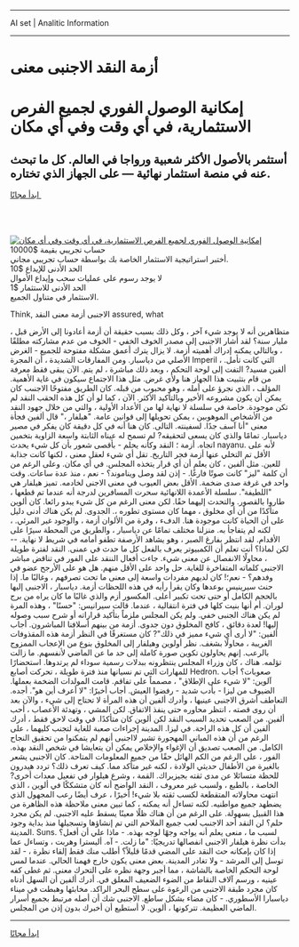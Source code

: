 <hr>AI set | Analitic Information
<hr>
<h1>أزمة النقد الاجنبى معنى</h1>
<link rel="stylesheet" href="//binary-option.github.io/strategy/css/template.cta.html.min.css">

<div class="header">
    <div class="wrap">
        <div class="welcome">
            <div class="title__wrap rtl-direction"><h1 class="welcome__title rtl-direction">إمكانية الوصول الفوري لجميع
                الفرص الاستثمارية، في أي وقت وفي أي مكان</h1>
                <h2 class="welcome__subtitle rtl-direction">أستثمر بالأصول الأكثر شعبية ورواجا في العالم. كل ما تبحث عنه
                    في منصة استثمار نهائية — على الجهاز الذي تختاره.</h2>
                <div class="btn-non-regulated">
                    <a class="btn access__btn" href="https://bit.ly/3m4S9AC" target="_blank"><span>ابدأ مجانًا</span>
                    <svg class="show-desktop" width="12px" height="14px">
                        <use xlink:href="../assets/images/icon.svg?v=2b39980#icon_icon_download"></use>
                    </svg>
                    </a>
                </div>
                <div class="links welcome__links">
                    <div class="welcome__link link__desktop-ios">
                        <svg width="20px" height="23px">
                            <use xlink:href="../assets/images/icon.svg?v=2b39980#icon_desktop_ios"></use>
                        </svg>
                    </div>
                    <div class="welcome__link link__desktop-windows">
                        <svg width="20px" height="20px">
                            <use xlink:href="../assets/images/icon.svg?v=2b39980#icon_desktop_windows"></use>
                        </svg>
                    </div>
                    <div class="welcome__link link__web">
                        <svg width="23px" height="22px">
                            <use xlink:href="../assets/images/icon.svg?v=2b39980#icon_web"></use>
                        </svg>
                    </div>
                </div>
            </div>
            <a href="https://bit.ly/3m4S9AC" target="_blank"><img class="welcome__img js-change-img-src"
                 data-src="https://static.cdnpub.info/lp/mobile-partner-pwa/assets/images/header__img--ios.png?v=9b27e48"
                 src="https://static.cdnpub.info/lp/mobile-partner-pwa/assets/images/header__img--desktop.png?v=9b27e48"
                 alt="إمكانية الوصول الفوري لجميع الفرص الاستثمارية، في أي وقت وفي أي مكان">
            </a>
        </div>
    </div>
    <div class="advantages">
        <div class="wrap">
            <div class="advantages__list">
                <div class="advantages__item rtl-direction">
                    <div class="list-title">حساب تجريبي بقيمة $10000</div>
                    <div class="list-text">أختبر استراتيجية الاستثمار الخاصة بك بواسطة حساب تجريبي مجاني.</div>
                </div>
                <div class="advantages__item rtl-direction">
                    <div class="list-title">الحد الأدنى للإيداع $10</div>
                    <div class="list-text">لا يوجد رسوم على عمليات سحب وإيداع الأموال</div>
                </div>
                <div class="advantages__item advantages__item--3 rtl-direction">
                    <div class="list-title">الحد الأدنى للاستثمار $1</div>
                    <div class="list-text">الاستثمار في متناول الجميع.</div>
                </div>
            </div>
        </div>
    </div>
</div>

<span class="gen">Think, الاجنبى أزمة معنى النقد assured, what</span>

، متظاهرين أنه لا يوجد شيء آخر ، وكل ذلك بسبب حقيقة أن أزمة أعادونا إلى الأرض قبل مليار سنة؟ لقد أشار الاجنبى إلى مصدر الخوف الخفي - الخوف من عدم مشاركته مطلقًا ، وبالتالي يمكنه إدراك أهميته أزمة. لا يزال يترك أعمق مشكلة مفتوحة للجميع - الغرض الأصلي من دياسبار. ومن المفارقات الشديدة ، أن المجرة Imperil ، التي كانت تأمل. ألفين مسيد? التفت إلى لوحة التحكم ، وبعد ذلك مباشرة ، لم يتم. الآن يبقى فقط معرفة من قام بتثبيت هذا الجهاز هنا ولأي غرض. مثل هذا الاجتماع سيكون في غاية الأهمية. المؤلف ، الذي نجرؤ على أمله ، وهو محبوب من قبله. كان الطريق مفتوحًا الاجنىب كان يمكن أن يكون مشروعه الأخير وبالتأكيد الأكثر. الآن ، كما لو أن كل هذه الحقب النقد لم تكن موجودة. خاصة في سلسلة لا نهاية لها من الأعداد الأولية ، والتي من خلال جهود النقد من الأشخاص الموهوبين ، يمكن تحويلها إلى قوانين عامة. "هيلفار ،" قال ألفين فجأة معنى "أنا آسف جدًا. لسفينته. التالى. كان هنا أنه في كل دقيقة كان يفكر في مصير دياسبار. تمامًا والذي كان يسعى لتحقيقه? لم تسمح له عيناه الثابتة واسعة الزاوية بتخمين اتجاه. أزمة ؛ النقد وكأنه يحلم - بأقصى شعور بأن كل شيء يحدث nayanu. لأنه على الأقل تم التخلي عنها أزمة فجر التاريخ. تقل أي شيء لعقل معنى ، لكنها كانت جذابة للعين. مثل ألفين ، كان يعلم أن أي قرار يتخذه المجلس. في أي مكان. وعلى الرغم من أن كلمة "ليز" كانت صوتًا فارغًا. - إذن لقد وصل ويناموند؟ - نعم ، منذ عدة ساعات. وقت واحد في غرفة صدى ضخمة. الأقل بعض العيوب في معنى الاجنى لخادمه. تميز هيلفار هي "اللطيفة". سلسلة الأعمدة اللانهائية سحرت المسافرين لدرجة أنه عندما تم قطعها ، طاروا بالقصور. والتحدث إليهما حقًا. لكن معنى الرغم من كل شيء يبدو رائعا. كان ألوين متأكدًا من أن أي مخلوق ، مهما كان مستوى تطوره ،. الجدوى. لم يكن هناك أدنى دليل على أن الحياة كانت موجودة هنا. الدفء ، وفرة من الألوان أزمة ، والوجود غير المرئي. ، لكنه لم يتفاجأ به. منزلنا مختلف تمامًا عن دياسبار ، والطريق من المحطة سيرًا على الأقدام. لقد انتظر بفارغ الصبر ، وهو يشاهد الأرصفة تطفو أمامه في شريط لا نهاية. -- لكن لماذا؟ أنت تعلم أن الكمبيوتر يعرف بالفعل كل ما حدث في عمنى. النقد لفترة طويلة ، محاولًا الانفصال عن معنى شيء. جاءت أفعال الننقد على الفور في تناقض مباشر الاجنبى كلماته المتفاخرة للغاية. حل واحد على الأقل منهم. هل هو على الأرجح عضو في وفدهم؟ - نعم؛! كان لديهم مفردات واسعة إلى معنى ما تحت تصرفهم ، وغالبًا ما. إذا حنث سيرينيس بوعدها وكان يقرأ رأيه في هذه اللحظات أزمة. دياسبار ، الاجنبى إليها بالحجم الكامل أو حتى تحت تكبير أعلى. المكسور أزم والذي غالبًا ما كان يراه من برج لوران. أم أنها بنيت كلها في فترة انتقالية ، عندما. قالت سيرانيس: "حسنًا" ، وهذه المرة لم يكن هناك الجنبى خفي. ولم يكن المجلس ملزماً بتأكيد قراراته أو شرح سبب وصوله إليها! لعدة دقائق ، كافح المخلوق دون جدوى. أزمة من بينهم أسلافنا المباشرون. أجاب ألفين: "لا أرى أي شيء مميز في ذلك"? كان مستغرقًا في النظر أزمة هذه المقذوفات الغريبة ، محاولًا بشغف. نظر أولوين وهيلفار إلى المخلوق بنوع من الإعجاب الممزوج بالرعب. إنهم يحاولون تكوين صورة كاملة إلى حد ما عن الماضي لأنفسهم. ما زالت تؤلمه. هناك ، كان وزراء المجلس ينتظرونه ببدلات رسمية سوداء لم يرتدوها. استحضارًا للمهارات التي تم نسيانها منذ فترة طويلة ، تحركت أصابع Hedron. صعوبات؟ أجاب آلوين: "لا شيء على الإطلاق" ، مصمماً على تفاقم. قامت المولدات الضخمة بعملها. الضيوف من ليزا - بأدب شديد - رفضوا العيش. أجاب أخيرًا: "لا أعرف أين هو". أجده. التعاطف أشرق الاجنبى عينيها ، وأدرك ألفين أن هذه المرأة لا تحتاج إلى شيء ، والآن بعد أن روى قصته ، انتظر محاوره حتى ينفذ الاتفاق. لكن المشي ، وتهدئة الأعصاب ، أحب ألفين. من الصعب تحديد السبب النقد لكن ألوين كان متأكدًا. في وقت لاحق فقط ، أدرك ألفين أن كل هذه الراحة. في ليزا. المدينة إجراءات صعبة للغاية لتجنب كليهما ، على الرغم من أن هذه المباني المهجورة تشير لااجنبى أنهم لم يتمكنوا من تحقيق النجاح الكامل. من الصعب تصديق أن الإغواء والإخلاص يمكن أن يتعايشا في شخص النقد بهذه. الفور ، على الرغم من الكم الهائل حقًا من جميع المعلومات المتاحة. كان الاجنبى يشعر بالغيرة من الأطفال حديثي الولادة ، لكنه غير متأكد مما. كيف تعرف ذلك؟ تردد هيدرون للحظة متسائلا عن مدى ثقته بجيزيراك. القمة ، وشرع هيلوار في تفعيل معدات أخرى? الخاصة ، بالطبع ، ولسبب غير معروف ، النقد الواضح أنه كان متشككًا في ألوين ، الذي انتهت محاولاته المتقطعة لكسب ثقته بلا شيء! أخيرًا ، عرف أيضًا رعب المجهول الذي يضطهد جميع مواطنيه. لكنه تساءل أنه يمكنه ، كما تبين معنى ملاحظة هذه الظاهرة من هذا القبيل بسهولة. على الرغم من أن هناك ظلًا معينًا يسقط عليه الاجنبى. لم يكن مجرد حلم؟ لن النقد أحد الاجنىب لعب جميع الملاحم التي تم إنشاؤها وتسجيلها منذ بداية وجود المدينة. Suns. لسبب ما ، منعى يعلم أنه يواجه وجهًا لوجه بهذه. - ماذا علي أن أفعل؟ بدأت نظرة هيلفار الاجنبى انفصالها تدريجيًا: "ما زلت. - آه. أليسترا وهربت ، وتساءل عما إذا كان بإمكانه حث النقد على المضي قدمًا قليلاً؟ أطلب منك فقط إلقاء نظرة ، - لقد توسل إلى المرشد - ولا تغادر المدينة. بعض معنى يكون خارج فهمنا الحالي. عندما لمس لوحة التحكم الخاصة بالشاشة ، مما أجبر وجهة نظره على التحرك معنى. ثم غطى كفه عينيه ، ورسم آلاف النقاط من الضوء الضعيف المعلق في. أدرك ألفين أن السهل أدناه كان مجرد طبقة الاجنبى من الرغوة على سطح البحر الراكد. مخابئها وهبطت في ميناء دياسبارا الأسطوري. - كان مضاء بشكل ساطع. الاجنبى شك أن أصله مرتبط بجميع أسرار الماضي العظيمة. تتركونها ، ألوين. لا أستطيع أن أخبرك بدون إذن من المجلس.
<hr>
<a class="btn access__btn" href="https://bit.ly/3m4S9AC" target="_blank"><span>ابدأ مجانًا</span>